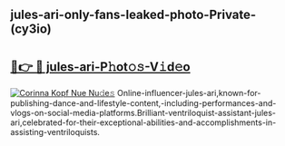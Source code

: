 ## jules-ari-only-fans​-leaked-photo​-Private-(cy3io)


# <h2><a href="https://mediaupload.pro?title=jules-ari&ref=git">🔗👉 🔴 jules-ari-P𝚑ot𝚘𝚜-V𝚒d𝚎o</a></h2>

[![Corinna Kopf Nue Nu𝚍e𝚜](https://i.imgur.com/0qMVB7G.gif)](https://mediaupload.pro?title=jules-ari&ref=git)
Online-influencer-jules-ari,known-for-publishing-dance-and-lifestyle-content,-including-performances-and-vlogs-on-social-media-platforms.Brilliant-ventriloquist-assistant-jules-ari,celebrated-for-their-exceptional-abilities-and-accomplishments-in-assisting-ventriloquists.  